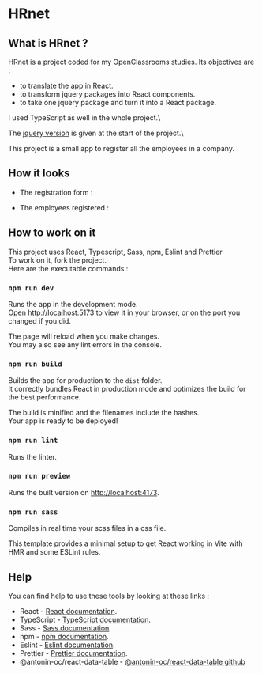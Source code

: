 # HRnet

## What is HRnet ?

HRnet is a project coded for my OpenClassrooms studies. Its objectives are :

-   to translate the app in React.
-   to transform jquery packages into React components.
-   to take one jquery package and turn it into a React package.

I used TypeScript as well in the whole project.\

The [jquery version](https://github.com/OpenClassrooms-Student-Center/P12_Front-end) is given at the start of the project.\

This project is a small app to register all the employees in a company.

## How it looks

-   The registration form :

-   The employees registered :

## How to work on it

This project uses React, Typescript, Sass, npm, Eslint and Prettier \
To work on it, fork the project.\
Here are the executable commands :

### `npm run dev`

Runs the app in the development mode.\
Open [http://localhost:5173](http://localhost:5173) to view it in your browser, or on the port you changed if you did.

The page will reload when you make changes.\
You may also see any lint errors in the console.

### `npm run build`

Builds the app for production to the `dist` folder.\
It correctly bundles React in production mode and optimizes the build for the best performance.

The build is minified and the filenames include the hashes.\
Your app is ready to be deployed!

### `npm run lint`

Runs the linter.

### `npm run preview`

Runs the built version on [http://localhost:4173](http://localhost:4173).

### `npm run sass`

Compiles in real time your scss files in a css file.

This template provides a minimal setup to get React working in Vite with HMR and some ESLint rules.

## Help

You can find help to use these tools by looking at these links :

-   React - [React documentation](https://react.dev).
-   TypeScript - [TypeScript documentation](https://www.typescriptlang.org/docs/).
-   Sass - [Sass documentation](https://sass-lang.com/documentation/).
-   npm - [npm documentation](https://docs.npmjs.com).
-   Eslint - [Eslint documentation](https://eslint.org/docs/latest/).
-   Prettier - [Prettier documentation](https://prettier.io/docs/en/).
-   @antonin-oc/react-data-table - [@antonin-oc/react-data-table github](https://github.com/Antonin81/React-data-table)
